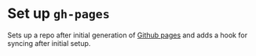 Set up `gh-pages`
==============

Sets up a repo after initial generation of [Github pages](http://pages.github.com) and adds a hook for syncing after initial setup. 

